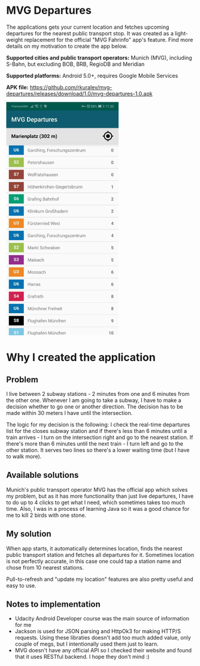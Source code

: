 # MVG Departures
The applications gets your current location and fetches upcoming departures for the nearest public transport stop.
It was created as a light-weight replacement for the official "MVG Fahrinfo" app's feature. Find more details on my motivation to create the app below.

**Supported cities and public transport operators:** Munich (MVG), including S-Bahn, but excluding BOB, BRB, RegioDB and Meridian

**Supported platforms:** Android 5.0+, requires Google Mobile Services

**APK file:** https://github.com/rkuralev/mvg-departures/releases/download/1.0/mvg-departures-1.0.apk

<img src="mvg-departures.jpg?raw=true" width="300" title="MVG Departures App Screenshot">

# Why I created the application
## Problem
I live between 2 subway stations - 2 minutes from one and 6 minutes from the other one. Whenever I am going to take a subway, 
I have to make a decision whether to go one or another direction. The decision has to be made within 30 meters I have until the intersection.

The logic for my decision is the following: I check the real-time departures list for the closes subway station and if there's less than 6 minutes
until a train arrives - I turn on the intersection right and go to the nearest station. If there's more than 6 minutes until the next train - I turn left
and go to the other station. It serves two lines so there's a lower waiting time (but I have to walk more).
## Available solutions
Munich's public transport operator MVG has the official app which solves my problem, but as it has more functionality than just live departures, I have to do up to 4 clicks to get what I need, which sometimes takes too much time.
Also, I was in a process of learning Java so it was a good chance for me to kill 2 birds with one stone.
## My solution
When app starts, it automatically determines location, finds the nearest public transport station and fetches all departures for it.
Sometimes location is not perfectly accurate, in this case one could tap a station name and chose from 10 nearest stations.

Pull-to-refresh and "update my location" features are also pretty useful and easy to use.
## Notes to implementation
* Udacity Android Developer course was the main source of information for me
* Jackson is used for JSON parsing and HttpOk3 for making HTTP/S requests. Using these libraties doesn't add too much added value, only couple of megs, but I intentionally used them just to learn.
* MVG doesn't have any official API so I checked their website and found that it uses RESTful backend. I hope they don't mind :)
